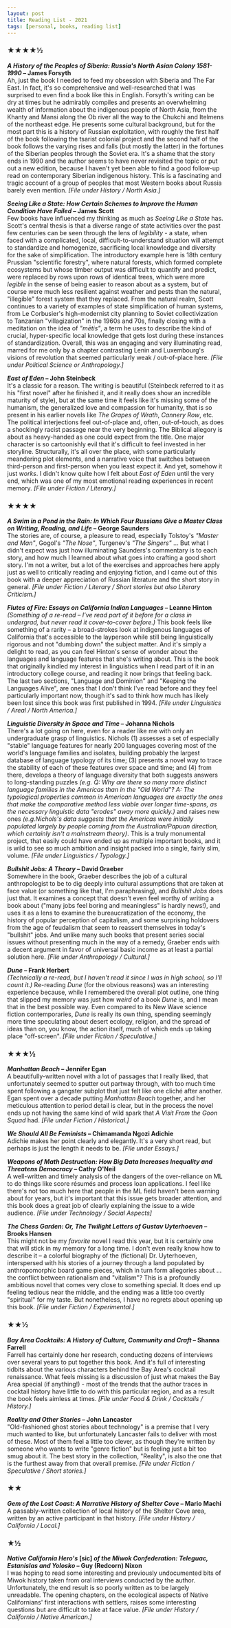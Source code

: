 ```yaml
---
layout: post
title: Reading List - 2021
tags: [personal, books, reading list]
---
```


### ★★★★½

**_A History of the Peoples of Siberia: Russia's North Asian Colony 1581-1990_ – James Forsyth**<br>
Ah, just the book I needed to feed my obsession with Siberia and The Far East. In fact, it's so comprehensive and well-researched that I was surprised to even find a book like this in English. Forsyth's writing can be dry at times but he admirably compiles and presents an overwhelming wealth of information about the indigenous people of North Asia, from the Khanty and Mansi along the Ob river all the way to the Chukchi and Itelmens of the northeast edge. He presents some cultural background, but for the most part this is a history of Russian exploitation, with roughly the first half of the book following the tsarist colonial project and the second half of the book follows the varying rises and falls (but mostly the latter) in the fortunes of the Siberian peoples through the Soviet era. It's a shame that the story ends in 1990 and the author seems to have never revisited the topic or put out a new edition, because I haven't yet been able to find a good follow-up read on contemporary Siberian indigenous history. This is a fascinating and tragic account of a group of peoples that most Western books about Russia barely even mention.
_[File under History / North Asia.]_

**_Seeing Like a State: How Certain Schemes to Improve the Human Condition Have Failed_ – James Scott**<br>
Few books have influenced my thinking as much as _Seeing Like a State_ has. Scott's central thesis is that a diverse range of state activities over the past few centuries can be seen through the lens of _legibility_ - a state, when faced with a complicated, local, difficult-to-understand situation will attempt to standardize and homogenize, sacrificing local knowledge and diversity for the sake of simplification. The introductory example here is 18th century Prussian "scientific forestry", where natural forests, which formed complete ecosystems but whose timber output was difficult to quantify and predict, were replaced by rows upon rows of identical trees, which were more _legible_ in the sense of being easier to reason about as a system, but of course were much less resilient against weather and pests than the natural, "illegible" forest system that they replaced. From the natural realm, Scott continues to a variety of examples of state simplification of human systems, from Le Corbusier's high-modernist city planning to Soviet collectivization to Tanzanian "villagization" in the 1960s and 70s, finally closing with a meditation on the idea of _"mētis"_, a term he uses to describe the kind of crucial, hyper-specific local knowledge that gets lost during these instances of standardization. Overall, this was an engaging and very illuminating read, marred for me only by a chapter contrasting Lenin and Luxembourg's visions of revolution that seemed particularly weak / out-of-place here.
_[File under Political Science or Anthropology.]_

**_East of Eden_ – John Steinbeck**<br>
It's a classic for a reason. The writing is beautiful (Steinbeck referred to it as his "first novel" after he finished it, and it really does show an incredible maturity of style), but at the same time it feels like it's missing some of the humanism, the generalized love and compassion for humanity, that is so present in his earlier novels like _The Grapes of Wrath_, _Cannery Row_, etc. The political interjections feel out-of-place and, often, out-of-touch, as does a shockingly racist passage near the very beginning. The Biblical allegory is about as heavy-handed as one could expect from the title. One major character is so cartoonishly evil that it's difficult to feel invested in her storyline. Structurally, it's all over the place, with some particularly meandering plot elements, and a narrative voice that switches between third-person and first-person when you least expect it. And yet, somehow it just _works_. I didn't know quite how I felt about _East of Eden_ until the very end, which was one of my most emotional reading experiences in recent memory.
_[File under Fiction / Literary.]_

### ★★★★

**_A Swim in a Pond in the Rain: In Which Four Russians Give a Master Class on Writing, Reading, and Life_ – George Saunders**<br>
The stories are, of course, a pleasure to read, especially Tolstoy's _"Master and Man"_, Gogol's _"The Nose"_, Turgenev's _"The Singers"_ ... But what I didn't expect was just how illuminating Saunders's commentary is to each story, and how much I learned about what goes into crafting a good short story. I'm not a writer, but a lot of the exercises and approaches here apply just as well to critically reading and enjoying fiction, and I came out of this book with a deeper appreciation of Russian literature and the short story in general.
_[File under Fiction / Literary / Short stories but also Literary Criticism.]_

**_Flutes of Fire: Essays on California Indian Languages_ – Leanne Hinton**<br>
_(Something of a re-read – I've read part of it before for a class in undergrad, but never read it cover-to-cover before.)_
This book feels like something of a rarity – a broad-strokes look at indigenous languages of California that's accessible to the layperson while still being linguistically rigorous and not "dumbing down" the subject matter. And it's simply a delight to read, as you can feel Hinton's sense of wonder about the languages and language features that she's writing about. This is the book that originally kindled my interest in linguistics when I read part of it in an introductory college course, and reading it now brings that feeling back. The last two sections, "Language and Dominion" and "Keeping the Languages Alive", are ones that I don't think I've read before and they feel particularly important now, though it's sad to think how much has likely been lost since this book was first published in 1994.
_[File under Linguistics / Areal / North America.]_

**_Linguistic Diversity in Space and Time_ – Johanna Nichols**<br>
There's a lot going on here, even for a reader like me with only an undergraduate grasp of linguistics. Nichols (1) assesses a set of especially "stable" language features for nearly 200 languages covering most of the world's language families and isolates, building probably the largest database of language typology of its time; (3) presents a novel way to trace the stability of each of these features over space and time; and (4) from there, develops a theory of language diversity that both suggests answers to long-standing puzzles _(e.g. Q: Why are there so many more distinct language families in the Americas than in the "Old World"? A: The typological properties common in American languages are exactly the ones that make the comparative method less viable over longer time-spans, as the necessary linguistic data "erodes" away more quickly.)_ and raises new ones _(e.g.Nichols's data suggests that the Americas were initially populated largely by people coming from the Australian/Papuan direction, which certainly isn't a mainstream theory)_. This is a truly monumental project, that easily could have ended up as multiple important books, and it is wild to see so much ambition and insight packed into a single, fairly slim, volume.
_[File under Linguistics / Typology.]_

**_Bullshit Jobs: A Theory_ – David Graeber**<br>
Somewhere in the book, Graeber describes the job of a cultural anthropologist to be to dig deeply into cultural assumptions that are taken at face value (or something like that, I'm paraphrasing), and _Bullshit Jobs_ does just that. It examines a concept that doesn't even feel worthy of writing a book about ("many jobs feel boring and meaningless" is hardly news!), and uses it as a lens to examine the bureaucratization of the economy, the history of popular perception of capitalism, and some surprising holdovers from the age of feudalism that seem to reassert themselves in today's "bullshit" jobs. And unlike many such books that present series social issues without presenting much in the way of a remedy, Graeber ends with a decent argument in favor of universal basic income as at least a partial solution here.
_[File under Anthropology / Cultural.]_

**_Dune_ – Frank Herbert**<br>
_(Technically a re-read, but I haven't read it since I was in high school, so I'll count it.)_
Re-reading _Dune_ (for the obvious reasons) was an interesting experience because, while I remembered the overall plot outline, one thing that slipped my memory was just how _weird_ of a book _Dune_ is, and I mean that in the best possible way. Even compared to its New Wave science fiction contemporaries, _Dune_ is really its own thing, spending seemingly more time speculating about desert ecology, religion, and the spread of ideas than on, you know, the action itself, much of which ends up taking place "off-screen".
_[File under Fiction / Speculative.]_

### ★★★½

**_Manhattan Beach_ – Jennifer Egan**<br>
A beautifully-written novel with a lot of passages that I really liked, that unfortunately seemed to sputter out partway through, with too much time spent following a gangster subplot that just felt like one cliché after another. Egan spent over a decade putting _Manhattan Beach_ together, and her meticulous attention to period detail is clear, but in the process the novel ends up not having the same kind of wild spark that _A Visit From the Goon Squad_ had.
_[File under Fiction / Historical.]_

**_We Should All Be Feminists_ – Chimamanda Ngozi Adichie**<br>
Adichie makes her point clearly and elegantly. It's a very short read, but perhaps is just the length it needs to be.
_[File under Essays.]_

**_Weapons of Math Destruction: How Big Data Increases Inequality and Threatens Democracy_ – Cathy O'Neil**<br>
A well-written and timely analysis of the dangers of the over-reliance on ML to do things like score résumés and process loan applications. I feel like there's not too much here that people in the ML field haven't been warning about for years, but it's important that this issue gets broader attention, and this book does a great job of clearly explaining the issue to a wide audience.
_[File under Technology / Social Aspects]_

**_The Chess Garden: Or, The Twilight Letters of Gustav Uyterhoeven_ – Brooks Hansen**<br>
This might not be my _favorite_ novel I read this year, but it is certainly one that will stick in my memory for a long time. I don't even really know how to describe it – a colorful biography of the (fictional) Dr. Uyterhoeven, interspersed with his stories of a journey through a land populated by anthropomorphic board game pieces, which in turn form allegories about ... the conflict between rationalism and "vitalism"? This is a profoundly ambitious novel that comes very close to something special. It does end up feeling tedious near the middle, and the ending was a little too overtly "spiritual" for my taste. But nonetheless, I have no regrets about opening up this book.
_[File under Fiction / Experimental.]_

### ★★½

**_Bay Area Cocktails: A History of Culture, Community and Craft_ – Shanna Farrell**<br>
Farrell has certainly done her research, conducting dozens of interviews over several years to put together this book. And it's full of interesting tidbits about the various characters behind the Bay Area's cocktail renaissance. What feels missing is a discussion of just what makes the Bay Area special (if anything!) - most of the trends that the author traces in cocktail history have little to do with this particular region, and as a result the book feels aimless at times.
_[File under Food & Drink / Cocktails / History.]_

**_Reality and Other Stories_ – John Lancaster**<br>
"Old-fashioned ghost stories about technology" is a premise that I very much wanted to like, but unfortunately Lancaster fails to deliver with most of these. Most of them feel a little too clever, as though they're written by someone who wants to write "genre fiction" but is feeling just a bit too smug about it. The best story in the collection, "Reality", is also the one that is the furthest away from that overall premise.
_[File under Fiction / Speculative / Short stories.]_

### ★★

**_Gem of the Lost Coast: A Narrative History of Shelter Cove_ – Mario Machi**<br>
A passably-written collection of local history of the Shelter Cove area, written by an active participant in that history.
_[File under History / California / Local.]_

### ★½

**_Native California Hero's_ [sic] _of the Miwok Confederation: Teleguac, Estanislas and Yolosko_ – Guy (Redcorn) Nixon**<br>
I was hoping to read some interesting and previously undocumented bits of Miwok history taken from oral interviews conducted by the author. Unfortunately, the end result is so poorly written as to be largely unreadable. The opening chapters, on the ecological aspects of Native Californians' first interactions with settlers, raises some interesting questions but are difficult to take at face value.
_[File under History / California / Native American.]_
